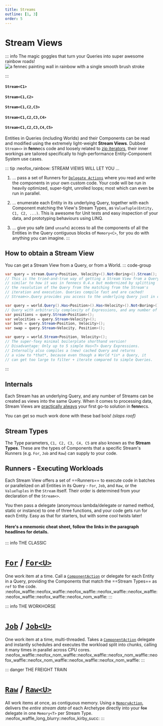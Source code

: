 ```yaml
---
title: Streams
outline: [1, 3]
order: 5
---
```


# Stream Views
::: info The magic goggles that turn your Queries into super awesome rainbow roads!
![a fennec painting wall in rainbow with a single smooth brush stroke](https://fennecs.tech/img/fennec-stream.png)

:::

#### `Stream<C1>`
#### `Stream<C1,C2>`
#### `Stream<C1,C2,C3>`
#### `Stream<C1,C2,C3,C4>`
#### `Stream<C1,C2,C3,C4,C5>`

Entities in Queries (including Worlds) and their Components can be read and modified using the extremely light-weight **Stream Views**. Dubbed `Stream<>` in **fenn**ecs code and loosely related to [zip iterators](https://learn.microsoft.com/en-us/dotnet/api/system.linq.enumerable.zip), their inner workings are tailored specifically to high-performance Entity-Component System use cases.

::: tip :neofox_rainbow: STREAM VIEWS WILL LET YOU ...
1. ... pass a set of Runners for [`Delegate Actions`](Delegates.md) where you read and write the components in your own custom code. Your code will be run in heavily optimized, super-tight, unrolled loops; most which can even be run in parallel.

1. ... enumerate each Entity in its underlying Query, together with each Component matching the View's Stream Types, as `ValueTuple(Entity, C1, C2, ...)`. This is awesome for Unit tests and easy inspection of your data, and prototyping behaviours using LINQ.
 
3. ... give you safe (and `unsafe`) access to all the components of all the Entities in the Query contiguous blocks of `Memory<C>`, for you do with anything you can imagine. 
:::

## How to obtain a Stream View
You can get a Stream View from a Query, or from a World.
::: code-group
```csharp   [from new Query (shorthand)]
var query = stream.Query<Position, Velocity>().Not<Boring>().Stream();
// This is the tried-and-true way of getting a Stream View from a Query,
// similar to how it was in fennecs 0.4.x but modernized by splitting
// the resolution of the Query from the matching from the Stream's
// iteration and execution. Queries compile fast and are cached!
// Stream<>.Query provides you access to the underlying Query just in case.
```
```csharp   [from existing Query]
var query = world.Query().Has<Position>().Has<Velocity>().Not<Boring>();
// Query with arbitrarily complexity of Expressions, and any number of Streams
var positions = query.Stream<Position>();
var velocities = query.Stream<Velocity>();
var both = query.Stream<Position, Velocity>();
var swap = query.Stream<Velocity, Position>();
```
```csharp   [from the World (super shorthand)]
var query = world.Stream<Position, Velocity>();
// The super-foxy minimal boilerplate shorthand version!
// Disadvantage: Only up to 5 simple Has<T> Query Expressions.
// Internally also compiles a (new) cached Query and returns
// a view to *that*, because even though a World *is* a Query, it 
// can get too large to filter + iterate compared to simple Queries.
```
:::
## Internals
Each Stream has an underlying Query, and any number of Streams can be created as views into the same Query. When it comes to processing data, Stream Views are <ins>practically always</ins> your first go-to solution in **fenn**ecs. 

You can get so much work done with these bad bois! *(slaps roof)*

## Stream Types
The Type parameters, `C1, C2, C3, C4, C5` are also known as the **Stream Types**. These are the types of Components that a specific Stream's Runners (e.g. `For`, `Job` and `Raw`) can supply to your code. 

## Runners - Executing Workloads

Each Stream View offers a set of ==Runners== to execute code in batches or parallelized on all Entities in its Query - `For`, `Job`, and `Raw`, or the `ValueTuples` in the `Stream` itself. Their order is determined from your declaration of the `Stream<>`. 

You then pass a delegate (anonymous lambda/delegate or named method, static or instance) to one of three functions, and your code gets run for each Entity. Easy as that for starters, but with some cool twists later!

#### Here's a mnemonic cheat sheet, follow the links in the paragraph headlines for details.

::: info THE CLASSIC
# [`For`](Stream.For.md) / [`For<U>`](Stream.For.md) 
One work item at a time. Call a [`ComponentAction`](Delegates.md#ComponentAction-and-UniformComponentAction) or delegate for each Entity in a Query, providing the Components that match the ==Stream Types== as `ref` to the code.  
:neofox_waffle::neofox_waffle::neofox_waffle::neofox_waffle::neofox_waffle::neofox_waffle::neofox_waffle::neofox_nom_waffle:
:::

::: info THE WORKHORSE
# [`Job`](Stream.Job.md) / [`Job<U>`](Stream.Job.md) 
One work item at a time, multi-threaded. Takes a [`ComponentAction`](Delegates.md#ComponentAction-and-UniformComponentAction) delegate and instantly schedules and executes the workload split into chunks, calling it many times in parallel across CPU cores.  
:neofox_waffle::neofox_nom_waffle::neofox_waffle::neofox_nom_waffle::neofox_waffle::neofox_nom_waffle::neofox_waffle::neofox_nom_waffle:
:::

::: danger THE FREIGHT TRAIN
#  [`Raw`](Stream.Raw.md) / [`Raw<U>`](Stream.Raw.md) 
All work items at once, as contiguous memory. Using a [`MemoryAction`](Delegates.md#memoryaction-and-memoryUniformAction), delivers the *entire stream data* of each Archetype directly into your ~~fox~~ delegate in one `Memory<T>` per Stream Type.
:neofox_waffle_long_blurry::neofox_kirby_succ:
:::


